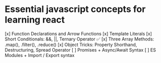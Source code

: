 # Essential javascript concepts for learning react

[x] Function Declarations and Arrow Functions
[x] Template Literals 
[x] Short Conditionals: &&, ||, Ternary Operator ✅
[x] Three Array Methods: .map(), .filter(), .reduce()
[x] Object Tricks: Property Shorthand, Destructuring, Spread Operator
[ ] Promises + Async/Await Syntax
[ ] ES Modules + Import / Export syntax